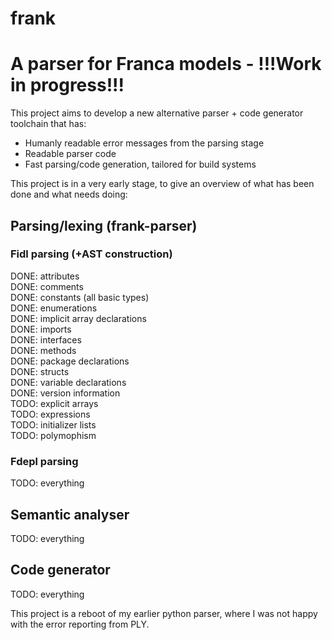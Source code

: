 # frank

A parser for Franca models - !!!Work in progress!!!
===================================================

This project aims to develop a new alternative parser + code generator toolchain that has:
- Humanly readable error messages from the parsing stage
- Readable parser code
- Fast parsing/code generation, tailored for build systems

This project is in a very early stage, to give an overview of what has been done and what needs doing:

## Parsing/lexing (frank-parser)  
### Fidl parsing (+AST construction)  
  DONE: attributes  
  DONE: comments  
  DONE: constants (all basic types)  
  DONE: enumerations  
  DONE: implicit array declarations  
  DONE: imports  
  DONE: interfaces  
  DONE: methods  
  DONE: package declarations  
  DONE: structs  
  DONE: variable declarations  
  DONE: version information  
  TODO: explicit arrays  
  TODO: expressions  
  TODO: initializer lists  
  TODO: polymophism  

### Fdepl parsing  
  TODO: everything  
 
## Semantic analyser  
  TODO: everything  

## Code generator  
  TODO: everything  

This project is a reboot of my earlier python parser, where I was not happy with the error reporting from PLY.
